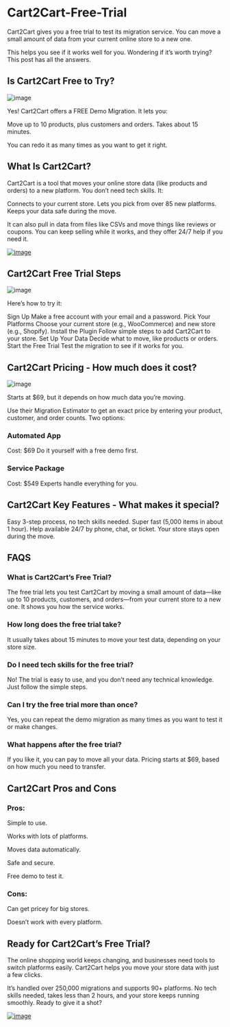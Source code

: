 # Cart2Cart-Free-Trial

Cart2Cart gives you a free trial to test its migration service. You can move a small amount of data from your current online store to a new one. 

This helps you see if it works well for you. Wondering if it’s worth trying? This post has all the answers.

## Is Cart2Cart Free to Try?

![image](https://github.com/user-attachments/assets/4a840fb1-dfce-4404-8600-80ce0c316eb3)


Yes! Cart2Cart offers a FREE Demo Migration. It lets you:

Move up to 10 products, plus customers and orders.
Takes about 15 minutes.

You can redo it as many times as you want to get it right.

## What Is Cart2Cart?

Cart2Cart is a tool that moves your online store data (like products and orders) to a new platform. You don’t need tech skills. It:

Connects to your current store.
Lets you pick from over 85 new platforms.
Keeps your data safe during the move.

It can also pull in data from files like CSVs and move things like reviews or coupons. You can keep selling while it works, and they offer 24/7 help if you need it.

[![image](https://github.com/user-attachments/assets/bb5f11a8-f6af-447e-b095-77aaceac7bbf)
](https://www.bytegain.com/Recommended/cart2cart/)

## Cart2Cart Free Trial Steps

![image](https://github.com/user-attachments/assets/103146ef-0458-4b3a-a216-6cb6d38e4703)

Here’s how to try it:

Sign Up
Make a free account with your email and a password.
Pick Your Platforms
Choose your current store (e.g., WooCommerce) and new store (e.g., Shopify).
Install the Plugin
Follow simple steps to add Cart2Cart to your store.
Set Up Your Data
Decide what to move, like products or orders.
Start the Free Trial
Test the migration to see if it works for you.

## Cart2Cart Pricing - How much does it cost?

![image](https://github.com/user-attachments/assets/36202a82-e1a5-497e-b7b9-49b43769024c)

Starts at $69, but it depends on how much data you’re moving.

Use their Migration Estimator to get an exact price by entering your product, customer, and order counts.
Two options:

### Automated App
Cost: $69
Do it yourself with a free demo first.

### Service Package
Cost: $549
Experts handle everything for you.

## Cart2Cart Key Features - What makes it special?

Easy 3-step process, no tech skills needed.
Super fast (5,000 items in about 1 hour).
Help available 24/7 by phone, chat, or ticket.
Your store stays open during the move.

## FAQS

### What is Cart2Cart’s Free Trial?

The free trial lets you test Cart2Cart by moving a small amount of data—like up to 10 products, customers, and orders—from your current store to a new one. It shows you how the service works.

### How long does the free trial take?

It usually takes about 15 minutes to move your test data, depending on your store size.

### Do I need tech skills for the free trial?

No! The trial is easy to use, and you don’t need any technical knowledge. Just follow the simple steps.

### Can I try the free trial more than once?

Yes, you can repeat the demo migration as many times as you want to test it or make changes.

### What happens after the free trial?

If you like it, you can pay to move all your data. Pricing starts at $69, based on how much you need to transfer.

## Cart2Cart Pros and Cons

### Pros:

Simple to use.

Works with lots of platforms.

Moves data automatically.

Safe and secure.

Free demo to test it.

### Cons:

Can get pricey for big stores.

Doesn’t work with every platform.

## Ready for Cart2Cart’s Free Trial?

The online shopping world keeps changing, and businesses need tools to switch platforms easily. Cart2Cart helps you move your store data with just a few clicks. 

It’s handled over 250,000 migrations and supports 90+ platforms. No tech skills needed, takes less than 2 hours, and your store keeps running smoothly. Ready to give it a shot?

[![image](https://github.com/user-attachments/assets/c372ef18-29b5-47ec-9967-9fd9229c9803)
](https://www.bytegain.com/Recommended/cart2cart/)
